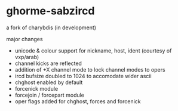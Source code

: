 ghorme-sabzircd
===============

a fork of charybdis (in development)

major changes
- unicode & colour support for nickname, host, ident (courtesy of vxp/arab)
- channel kicks are reflected
- addition of +X channel mode to lock channel modes to opers
- ircd bufsize doubled to 1024 to accomodate wider ascii
- chghost enabled by default
- forcenick module
- forcejoin / forcepart module
- oper flags added for chghost, forces and forcenick
